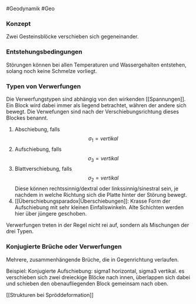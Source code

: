 #Geodynamik #Geo 

### Konzept

Zwei Gesteinsblöcke verschieben sich gegeneinander.

### Entstehungsbedingungen

Störungen können bei allen Temperaturen und Wassergehalten entstehen, solang noch keine Schmelze  vorliegt.

### Typen von Verwerfungen

Die Verwerfungstypen sind abhängig von den wirkenden [[Spannungen]].
Ein Block wird dabei immer als liegend betrachtet, währen der andere sich bewegt. Die Verwefungen sind nach der Verschiebungsrichtung dieses Blockes benannt.

1. Abschiebung, falls $$ \sigma_1 = vertikal $$
2. Aufschiebung, falls $$ \sigma_3 = vertikal $$
3. Blattverschiebung, falls $$ \sigma_2 = vertikal $$Diese können rechtssinnig/dextral oder linkssinnig/sinestral sein, je nachdem in welche Richtung sich die Platte hinter der Störung bewegt.
4. [[Überschiebungsparadox|Überschiebungen]]: Krasse Form der Aufschiebung mit sehr kleinen Einfallswinkeln. Alte Schichten werden hier über jüngere geschoben.

Verwerfungen treten in der Regel nicht rei auf, sondern als Mischungen der drei Typen.

### Konjugierte Brüche oder Verwerfungen

Mehrere, zusammenhängende Brüche, die in Gegenrichtung verlaufen. 

Beispiel: Konjugierte Aufschiebung: sigma1 horizontal, sigma3 vertikal. es verschieben sich zwei dreieckige Blöcke nach innen, überlappen sich dabei und schieben den obenaufliegenden Block gemeinsam nach oben.


[[Strukturen bei Spröddeformation]]